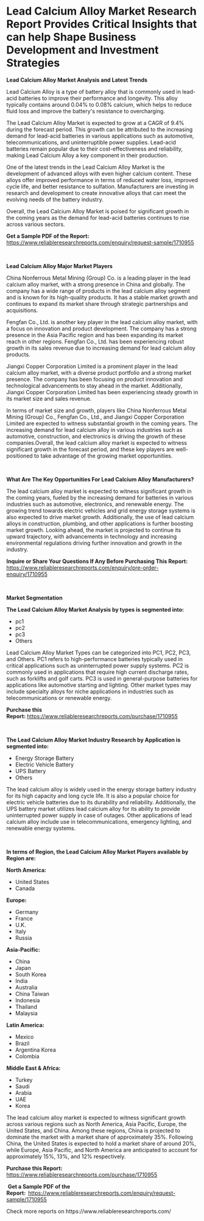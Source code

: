<p><h1>Lead Calcium Alloy Market Research Report Provides Critical Insights that can help Shape Business Development and Investment Strategies</h1></p><p><strong>Lead Calcium Alloy Market Analysis and Latest Trends</strong></p>
<p><p>Lead Calcium Alloy is a type of battery alloy that is commonly used in lead-acid batteries to improve their performance and longevity. This alloy typically contains around 0.04% to 0.08% calcium, which helps to reduce fluid loss and improve the battery's resistance to overcharging.</p><p>The Lead Calcium Alloy Market is expected to grow at a CAGR of 9.4% during the forecast period. This growth can be attributed to the increasing demand for lead-acid batteries in various applications such as automotive, telecommunications, and uninterruptible power supplies. Lead-acid batteries remain popular due to their cost-effectiveness and reliability, making Lead Calcium Alloy a key component in their production.</p><p>One of the latest trends in the Lead Calcium Alloy Market is the development of advanced alloys with even higher calcium content. These alloys offer improved performance in terms of reduced water loss, improved cycle life, and better resistance to sulfation. Manufacturers are investing in research and development to create innovative alloys that can meet the evolving needs of the battery industry.</p><p>Overall, the Lead Calcium Alloy Market is poised for significant growth in the coming years as the demand for lead-acid batteries continues to rise across various sectors.</p></p>
<p><strong>Get a Sample PDF of the Report:&nbsp;</strong> <a href="https://www.reliableresearchreports.com/enquiry/request-sample/1710955">https://www.reliableresearchreports.com/enquiry/request-sample/1710955</a></p>
<p>&nbsp;</p>
<p><strong>Lead Calcium Alloy Major Market Players</strong></p>
<p><p>China Nonferrous Metal Mining (Group) Co. is a leading player in the lead calcium alloy market, with a strong presence in China and globally. The company has a wide range of products in the lead calcium alloy segment and is known for its high-quality products. It has a stable market growth and continues to expand its market share through strategic partnerships and acquisitions.</p><p>Fengfan Co., Ltd. is another key player in the lead calcium alloy market, with a focus on innovation and product development. The company has a strong presence in the Asia Pacific region and has been expanding its market reach in other regions. Fengfan Co., Ltd. has been experiencing robust growth in its sales revenue due to increasing demand for lead calcium alloy products.</p><p>Jiangxi Copper Corporation Limited is a prominent player in the lead calcium alloy market, with a diverse product portfolio and a strong market presence. The company has been focusing on product innovation and technological advancements to stay ahead in the market. Additionally, Jiangxi Copper Corporation Limited has been experiencing steady growth in its market size and sales revenue.</p><p>In terms of market size and growth, players like China Nonferrous Metal Mining (Group) Co., Fengfan Co., Ltd., and Jiangxi Copper Corporation Limited are expected to witness substantial growth in the coming years. The increasing demand for lead calcium alloy in various industries such as automotive, construction, and electronics is driving the growth of these companies.Overall, the lead calcium alloy market is expected to witness significant growth in the forecast period, and these key players are well-positioned to take advantage of the growing market opportunities.</p></p>
<p>&nbsp;</p>
<p><strong>What Are The Key Opportunities For Lead Calcium Alloy Manufacturers?</strong></p>
<p><p>The lead calcium alloy market is expected to witness significant growth in the coming years, fueled by the increasing demand for batteries in various industries such as automotive, electronics, and renewable energy. The growing trend towards electric vehicles and grid energy storage systems is also expected to drive market growth. Additionally, the use of lead calcium alloys in construction, plumbing, and other applications is further boosting market growth. Looking ahead, the market is projected to continue its upward trajectory, with advancements in technology and increasing environmental regulations driving further innovation and growth in the industry.</p></p>
<p><strong>Inquire or Share Your Questions If Any Before Purchasing This Report:</strong> <a href="https://www.reliableresearchreports.com/enquiry/pre-order-enquiry/1710955">https://www.reliableresearchreports.com/enquiry/pre-order-enquiry/1710955</a></p>
<p>&nbsp;</p>
<p><strong>Market Segmentation</strong></p>
<p><strong>The Lead Calcium Alloy Market Analysis by types is segmented into:</strong></p>
<p><ul><li>pc1</li><li>pc2</li><li>pc3</li><li>Others</li></ul></p>
<p><p>Lead Calcium Alloy Market Types can be categorized into PC1, PC2, PC3, and Others. PC1 refers to high-performance batteries typically used in critical applications such as uninterrupted power supply systems. PC2 is commonly used in applications that require high current discharge rates, such as forklifts and golf carts. PC3 is used in general-purpose batteries for applications like automotive starting and lighting. Other market types may include specialty alloys for niche applications in industries such as telecommunications or renewable energy.</p></p>
<p><strong>Purchase this Report:&nbsp;</strong><a href="https://www.reliableresearchreports.com/purchase/1710955">https://www.reliableresearchreports.com/purchase/1710955</a></p>
<p>&nbsp;</p>
<p><strong>The Lead Calcium Alloy Market Industry Research by Application is segmented into:</strong></p>
<p><ul><li>Energy Storage Battery</li><li>Electric Vehicle Battery</li><li>UPS Battery</li><li>Others</li></ul></p>
<p><p>The lead calcium alloy is widely used in the energy storage battery industry for its high capacity and long cycle life. It is also a popular choice for electric vehicle batteries due to its durability and reliability. Additionally, the UPS battery market utilizes lead calcium alloy for its ability to provide uninterrupted power supply in case of outages. Other applications of lead calcium alloy include use in telecommunications, emergency lighting, and renewable energy systems.</p></p>
<p>&nbsp;</p>
<p><strong>In terms of Region, the Lead Calcium Alloy Market Players available by Region are:</strong></p>
<p>
    <p> <strong> North America: </strong>
        <ul>
            <li>United States</li>
            <li>Canada</li>
        </ul>
        </p> 
    <p> <strong> Europe: </strong>
        <ul>
            <li>Germany</li>
            <li>France</li>
            <li>U.K.</li>
            <li>Italy</li>
            <li>Russia</li>
        </ul>
        </p> 
    <p> <strong> Asia-Pacific: </strong>
        <ul>
            <li>China</li>
            <li>Japan</li>
            <li>South Korea</li>
            <li>India</li>
            <li>Australia</li>
            <li>China Taiwan</li>
            <li>Indonesia</li>
            <li>Thailand</li>
            <li>Malaysia</li>
        </ul>
        </p> 
    <p> <strong> Latin America: </strong>
        <ul>
            <li>Mexico</li>
            <li>Brazil</li>
            <li>Argentina Korea</li>
            <li>Colombia</li>
        </ul>
        </p> 
    <p> <strong> Middle East & Africa: </strong>
        <ul>
            <li>Turkey</li>
            <li>Saudi</li>
            <li>Arabia</li>
            <li>UAE</li>
            <li>Korea</li>
        </ul>
    </p>
    </p>
<p><p>The lead calcium alloy market is expected to witness significant growth across various regions such as North America, Asia Pacific, Europe, the United States, and China. Among these regions, China is projected to dominate the market with a market share of approximately 35%. Following China, the United States is expected to hold a market share of around 20%, while Europe, Asia Pacific, and North America are anticipated to account for approximately 15%, 13%, and 12% respectively.</p></p>
<p><strong>Purchase this Report: </strong><a href="https://www.reliableresearchreports.com/purchase/1710955">https://www.reliableresearchreports.com/purchase/1710955</a></p>
<p>&nbsp;<strong>Get a Sample PDF of the Report:&nbsp;&nbsp;</strong><a href="https://www.reliableresearchreports.com/enquiry/request-sample/1710955">https://www.reliableresearchreports.com/enquiry/request-sample/1710955</a></p>
<p><strong></strong></p>
<p>Check more reports on https://www.reliableresearchreports.com/</p>